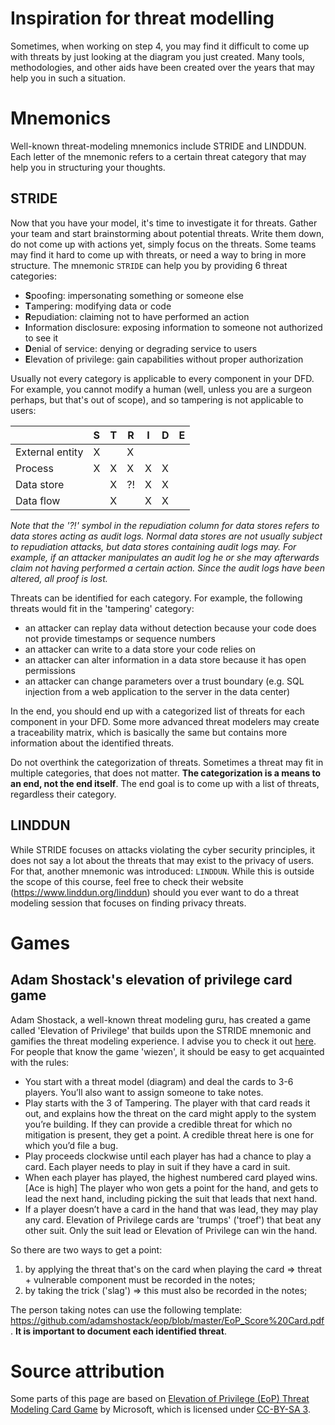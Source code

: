# Inspiration for threat modelling
Sometimes, when working on step 4, you may find it difficult to come up with threats by just looking at the diagram you just created. Many tools, methodologies, and other aids have been created over the years that may help you in such a situation. 

# Mnemonics
Well-known threat-modeling mnemonics include STRIDE and LINDDUN. Each letter of the mnemonic refers to a certain threat category that may help you in structuring your thoughts. 

## STRIDE
Now that you have your model, it's time to investigate it for threats. Gather your team and start brainstorming about potential threats. Write them down, do not come up with actions yet, simply focus on the threats. Some teams may find it hard to come up with threats, or need a way to bring in more structure. The mnemonic `STRIDE` can help you by providing 6 threat categories:
* **S**poofing: impersonating something or someone else
* **T**ampering: modifying data or code
* **R**epudiation: claiming not to have performed an action
* **I**nformation disclosure: exposing information to someone not authorized to see it
* **D**enial of service: denying or degrading service to users
* **E**levation of privilege: gain capabilities without proper authorization

Usually not every category is applicable to every component in your DFD. For example, you cannot modify a human (well, unless you are a surgeon perhaps, but that's out of scope), and so tampering is not applicable to users:

|                 | S  |T   |R   |I    |D  |E  |
|  -------------  |--  |--  |--  |--   |-- |-- |
| External entity | X  |    | X  |     |   |   |
| Process         | X  | X  | X  | X   | X |   |
| Data store      |    | X  | ?! | X   | X |   |
| Data flow       |    | X  |    | X   | X |   |

_Note that the '?!' symbol in the repudiation column for data stores refers to data stores acting as audit logs. Normal data stores are not usually subject to repudiation attacks, but data stores containing audit logs may. For example, if an attacker manipulates an audit log he or she may afterwards claim not having performed a certain action. Since the audit logs have been altered, all proof is lost._

Threats can be identified for each category. For example, the following threats would fit in the 'tampering' category:
* an attacker can replay data without detection because your code does not provide timestamps or sequence numbers
* an attacker can write to a data store your code relies on
* an attacker can alter information in a data store because it has open permissions
* an attacker can change parameters over a trust boundary (e.g. SQL injection from a web application to the server in the data center)

In the end, you should end up with a categorized list of threats for each component in your DFD. Some more advanced threat modelers may create a traceability matrix, which is basically the same but contains more information about the identified threats.

Do not overthink the categorization of threats. Sometimes a threat may fit in multiple categories, that does not matter. **The categorization is a means to an end, not the end itself**. The end goal is to come up with a list of threats, regardless their category. 

## LINDDUN
While STRIDE focuses on attacks violating the cyber security principles, it does not say a lot about the threats that may exist to the privacy of users. For that, another mnemonic was introduced: `LINDDUN`. While this is outside the scope of this course, feel free to check their website (https://www.linddun.org/linddun) should you ever want to do a threat modeling session that focuses on finding privacy threats. 

# Games
## Adam Shostack's elevation of privilege card game
Adam Shostack, a well-known threat modeling guru, has created a game called 'Elevation of Privilege' that builds upon the STRIDE mnemonic and gamifies the threat modeling experience. I advise you to check it out [here](https://github.com/adamshostack/eop).
For people that know the game 'wiezen', it should be easy to get acquainted with the rules:

* You start with a threat model (diagram) and deal the cards to 3-6 players. You’ll also want to assign someone to take notes.
* Play starts with the 3 of Tampering. The player with that card reads it out, and explains how the threat on the card might apply to the system you’re building. If they can provide a credible threat for which no mitigation is present, they get a point. A credible threat here is one for which you’d file a bug.
* Play proceeds clockwise until each player has had a chance to play a card. Each player needs to play in suit if they have a card in suit.
* When each player has played, the highest numbered card played wins. [Ace is high] The player who won gets a point for the hand, and gets to lead the next hand, including picking the suit that leads that next hand.
* If a player doesn’t have a card in the hand that was lead, they may play any card. Elevation of Privilege cards are 'trumps' ('troef') that beat any other suit. Only the suit lead or Elevation of Privilege can win the hand.

So there are two ways to get a point:

1. by applying the threat that's on the card when playing the card => threat + vulnerable component must be recorded in the notes;
2. by taking the trick ('slag') => this must also be recorded in the notes;

The person taking notes can use the following template: https://github.com/adamshostack/eop/blob/master/EoP_Score%20Card.pdf . **It is important to document each identified threat**. 

# Source attribution
Some parts of this page are based on [Elevation of Privilege (EoP) Threat Modeling Card Game](https://www.microsoft.com/en-us/download/details.aspx?id=20303) by Microsoft, which is licensed under [CC-BY-SA 3](https://en.wikipedia.org/wiki/Wikipedia:Text_of_Creative_Commons_Attribution-ShareAlike_3.0_Unported_License).